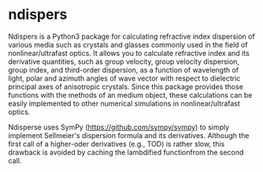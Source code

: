 # ndispers
Ndispers is a Python3 package for calculating refractive index dispersion of various media such as crystals and glasses commonly used in the field of nonlinear/ultrafast  optics.
It allows you to calculate refractive index and its derivative quantities, such as group velocity, group velocity dispersion, group index, and third-order dispersion, as a function of wavelength of light, polar and azimuth angles of wave vector with respect to dielectric principal axes of anisotropic crystals.
Since this package provides those functions with the methods of an medium object, these calculations can be easily implemented to other numerical simulations in nonlinear/ultrafast optics.

Ndisperse uses SymPy (https://github.com/sympy/sympy) to simply implement Sellmeier's dispersion formula and its derivatives. Although the first call of a higher-oder derivatives (e.g., TOD) is rather slow, this drawback is avoided by caching the lambdified functionfrom the second call.
